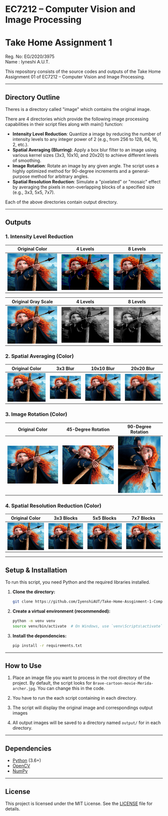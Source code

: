 # EC7212 – Computer Vision and Image Processing  
# Take Home Assignment 1

Reg. No: EG/2020/3975 <br/>
Name   : Iyneshi A.U.T.

This repository consists of the source codes and outputs of the Take Home Assignment 01 of EC7212 – Computer Vision and Image Processing.

---

## Directory Outline

Theres is a directory called "image" which contains the original image.

There are 4 directories which provide the following image processing capabilities in their script files along with main() function:

* **Intensity Level Reduction**: Quantize a image by reducing the number of intensity levels to any integer power of 2 (e.g., from 256 to 128, 64, 16, 2, etc.).
* **Spatial Averaging (Blurring)**: Apply a box blur filter to an image using various kernel sizes (3x3, 10x10, and 20x20) to achieve different levels of smoothing.
* **Image Rotation**: Rotate an image by any given angle. The script uses a highly optimized method for 90-degree increments and a general-purpose method for arbitrary angles.
* **Spatial Resolution Reduction**: Simulate a "pixelated" or "mosaic" effect by averaging the pixels in non-overlapping blocks of a specified size (e.g., 3x3, 5x5, 7x7).

Each of the above directories contain output directory.

---

## Outputs

### 1. Intensity Level Reduction 

| Original Color | 4 Levels | 8 Levels |
| :---: | :---: | :---: |
| ![Original Image](https://github.com/IyenshiAUT/Take-Home-Assginment-1-Computer-Vision-and-Image-Processing/blob/main/image/Brave-cartoon-movie-Merida-archer.jpg) |![Reduced to 4](https://github.com/IyenshiAUT/Take-Home-Assginment-1-Computer-Vision-and-Image-Processing/blob/main/1%20Intensity%20Reduction/output/intensity_reduced_to_4_levels_color_image.png) | ![Reduced to 8](https://github.com/IyenshiAUT/Take-Home-Assginment-1-Computer-Vision-and-Image-Processing/blob/main/1%20Intensity%20Reduction/output/intensity_reduced_to_8_levels_color_image.png) |

| Original Gray Scale | 4 Levels | 8 Levels |
| :---: | :---: | :---: |
| ![Original Image](https://github.com/IyenshiAUT/Take-Home-Assginment-1-Computer-Vision-and-Image-Processing/blob/main/image/Brave-cartoon-movie-Merida-archer.jpg) |![Reduced to 4](https://github.com/IyenshiAUT/Take-Home-Assginment-1-Computer-Vision-and-Image-Processing/blob/main/1%20Intensity%20Reduction/output/intensity_reduced_to_4_levels_grayscale_image.png) | ![Reduced to 8](https://github.com/IyenshiAUT/Take-Home-Assginment-1-Computer-Vision-and-Image-Processing/blob/main/1%20Intensity%20Reduction/output/intensity_reduced_to_8_levels_grayscale_image.png) |

### 2. Spatial Averaging (Color)

| Original Color | 3x3 Blur | 10x10 Blur | 20x20 Blur |
| :---: | :---: | :---: | :---: |
| ![Original Image](https://github.com/IyenshiAUT/Take-Home-Assginment-1-Computer-Vision-and-Image-Processing/blob/main/image/Brave-cartoon-movie-Merida-archer.jpg)|![3x3](https://github.com/IyenshiAUT/Take-Home-Assginment-1-Computer-Vision-and-Image-Processing/blob/main/2%20Spatial%20Averaging/output/spatial_average_3x3.png) |![10x10](https://github.com/IyenshiAUT/Take-Home-Assginment-1-Computer-Vision-and-Image-Processing/blob/main/2%20Spatial%20Averaging/output/spatial_average_10x10.png)  |![20x20](https://github.com/IyenshiAUT/Take-Home-Assginment-1-Computer-Vision-and-Image-Processing/blob/main/2%20Spatial%20Averaging/output/spatial_average_20x20.png)|


### 3. Image Rotation (Color)

| Original Color | 45-Degree Rotation | 90-Degree Rotation |
| :---: | :---: | :---: |
|  ![Original Image](https://github.com/IyenshiAUT/Take-Home-Assginment-1-Computer-Vision-and-Image-Processing/blob/main/image/Brave-cartoon-movie-Merida-archer.jpg) | ![45](https://github.com/IyenshiAUT/Take-Home-Assginment-1-Computer-Vision-and-Image-Processing/blob/main/3%20Image%20Rotation/output/3_rotation_by_45.png) | ![90](https://github.com/IyenshiAUT/Take-Home-Assginment-1-Computer-Vision-and-Image-Processing/blob/main/3%20Image%20Rotation/output/3_rotation_by_90.png) |


### 4. Spatial Resolution Reduction (Color)

| Original Color | 3x3 Blocks | 5x5 Blocks | 7x7 Blocks |
| :---: | :---: | :---: | :---: |
| ![Original Image](https://github.com/IyenshiAUT/Take-Home-Assginment-1-Computer-Vision-and-Image-Processing/blob/main/image/Brave-cartoon-movie-Merida-archer.jpg) |![3x3](https://github.com/IyenshiAUT/Take-Home-Assginment-1-Computer-Vision-and-Image-Processing/blob/main/4%20Spatial%20Resolution%20Reduction/output/resolution_reduced_3x3.png) |![5x5](https://github.com/IyenshiAUT/Take-Home-Assginment-1-Computer-Vision-and-Image-Processing/blob/main/4%20Spatial%20Resolution%20Reduction/output/resolution_reduced_5x5.png)  |![7x7](https://github.com/IyenshiAUT/Take-Home-Assginment-1-Computer-Vision-and-Image-Processing/blob/main/4%20Spatial%20Resolution%20Reduction/output/resolution_reduced_7x7.png)  |

---

## Setup & Installation

To run this script, you need Python and the required libraries installed.

1.  **Clone the directory:**
    ```bash
    git clone https://github.com/IyenshiAUT/Take-Home-Assginment-1-Computer-Vision-and-Image-Processing.git
    ```

2.  **Create a virtual environment (recommended):**
    ```bash
    python -m venv venv
    source venv/bin/activate  # On Windows, use `venv\Scripts\activate`
    ```

3.  **Install the dependencies:**
    ```bash
    pip install -r requirements.txt
    ```

---

## How to Use

1.  Place an image file you want to process in the root directory of the project. By default, the script looks for `Brave-cartoon-movie-Merida-archer.jpg`. You can change this in the code.

2.  You have to run the each script containing in each directory.

3.  The script will display the original image and correspondings output images

4.  All output images will be saved to a  directory named `output/` for in each directory.


---

## Dependencies

* [Python](https://www.python.org/) (3.6+)
* [OpenCV](https://pypi.org/project/opencv-python/)
* [NumPy](https://pypi.org/project/numpy/)

---

## License

This project is licensed under the MIT License. See the [LICENSE](https://github.com/IyenshiAUT/Take-Home-Assginment-1-Computer-Vision-and-Image-Processing/blob/main/LICENSE) file for details.

